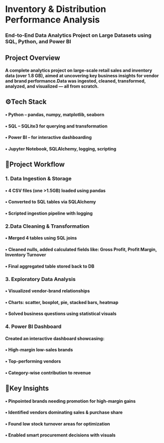 # Inventory & Distribution Performance Analysis
### End-to-End Data Analytics Project on Large Datasets using SQL, Python, and Power BI

## Project Overview
####  A complete analytics project on large-scale retail sales and inventory data (over 1.8 GB), aimed at uncovering key business insights for vendor and brand performance.Data was ingested, cleaned, transformed, analyzed, and visualized — all from scratch.


## ⚙️Tech Stack
#### • Python – pandas, numpy, matplotlib, seaborn
#### • SQL – SQLite3 for querying and transformation
#### • Power BI – for interactive dashboarding
#### • Jupyter Notebook, SQLAlchemy, logging, scripting



## 🔁Project Workflow
###  1. Data Ingestion & Storage
####  • 4 CSV files (one >1.5GB) loaded using pandas
####  • Converted to SQL tables via SQLAlchemy
####  • Scripted ingestion pipeline with logging

###  2.Data Cleaning & Transformation
####  • Merged 4 tables using SQL joins
####  • Cleaned nulls, added calculated fields like: Gross Profit, Profit Margin, Inventory Turnover
####  • Final aggregated table stored back to DB

###  3. Exploratory Data Analysis
####  • Visualized vendor-brand relationships
####  • Charts: scatter, boxplot, pie, stacked bars, heatmap
####  • Solved business questions using statistical visuals

###  4. Power BI Dashboard
####   Created an interactive dashboard showcasing:
####    • High-margin low-sales brands
####    • Top-performing vendors
####    • Category-wise contribution to revenue 



## 🎯Key Insights
#### • Pinpointed brands needing promotion for high-margin gains
#### • Identified vendors dominating sales & purchase share
#### • Found low stock turnover areas for optimization
#### • Enabled smart procurement decisions with visuals


